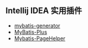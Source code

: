 


## Intellij IDEA 实用插件
- [mybatis-generator](https://gitee.com/rohou/mybatis-generator)
- [MyBatis-Plus](https://mp.baomidou.com/) 
- [Mybatis-PageHelper](https://github.com/pagehelper/Mybatis-PageHelper)
